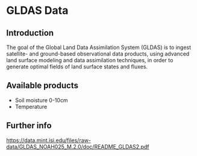 # GLDAS Data #

## Introduction ## 

The goal of the Global Land Data Assimilation System (GLDAS) is to ingest satellite- and ground-based observational data products, using advanced land surface modeling and data assimilation techniques, in order to generate optimal fields of land surface states and fluxes.

## Available products ##

- Soil moisture 0-10cm
- Temperature

## Further info ##

https://data.mint.isi.edu/files/raw-data/GLDAS_NOAH025_M.2.0/doc/README_GLDAS2.pdf